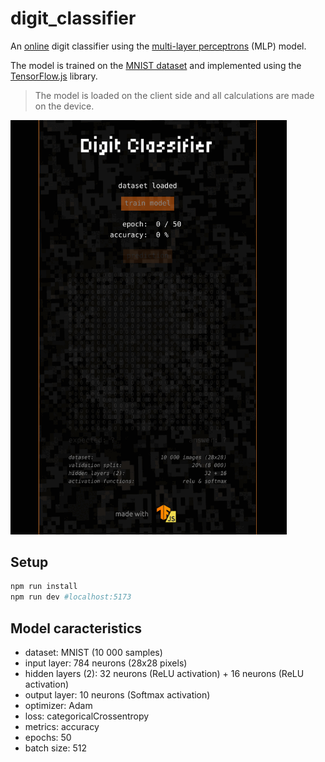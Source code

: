 # digit_classifier

An [online](https://trixky.github.io/digit_classifier/) digit classifier using the [multi-layer perceptrons](https://en.wikipedia.org/wiki/Multilayer_perceptron) (MLP) model.

The model is trained on the [MNIST dataset](https://en.wikipedia.org/wiki/MNIST_database) and implemented using the [TensorFlow.js](https://www.tensorflow.org/js) library.

> The model is loaded on the client side and all calculations are made on the device.

<img src="https://raw.githubusercontent.com/trixky/digit_classifier/main/.demo/screenshots.gif"  width="442">

## Setup

```bash
npm run install
npm run dev #localhost:5173
```

## Model caracteristics

- dataset: MNIST (10 000 samples)
- input layer: 784 neurons (28x28 pixels)
- hidden layers (2): 32 neurons (ReLU activation) + 16 neurons (ReLU activation)
- output layer: 10 neurons (Softmax activation)
- optimizer: Adam
- loss: categoricalCrossentropy
- metrics: accuracy
- epochs: 50
- batch size: 512
